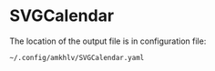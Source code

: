 # SVGCalendar

The location of the output file is in configuration file:

    ~/.config/amkhlv/SVGCalendar.yaml
